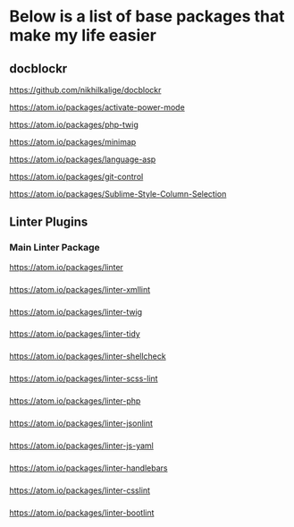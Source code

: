# Below is a list of base packages that make my life easier

## docblockr
https://github.com/nikhilkalige/docblockr

https://atom.io/packages/activate-power-mode

https://atom.io/packages/php-twig

https://atom.io/packages/minimap

https://atom.io/packages/language-asp

https://atom.io/packages/git-control

https://atom.io/packages/Sublime-Style-Column-Selection

## Linter Plugins

### Main Linter Package
https://atom.io/packages/linter

###
https://atom.io/packages/linter-xmllint

###
https://atom.io/packages/linter-twig

###
https://atom.io/packages/linter-tidy

###
https://atom.io/packages/linter-shellcheck

###
https://atom.io/packages/linter-scss-lint

###
https://atom.io/packages/linter-php

###
https://atom.io/packages/linter-jsonlint

###
https://atom.io/packages/linter-js-yaml

###
https://atom.io/packages/linter-handlebars

###
https://atom.io/packages/linter-csslint

###
https://atom.io/packages/linter-bootlint
